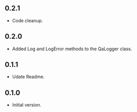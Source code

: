## 0.2.1

- Code cleanup.
## 0.2.0

- Added Log and LogError methods to the QaLogger class.

## 0.1.1

- Udate Readme.

## 0.1.0

- Initial version.
